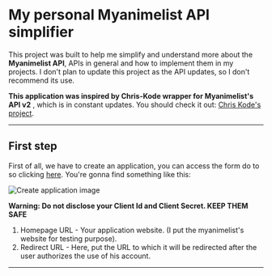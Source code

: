 # My personal Myanimelist API simplifier

This project was built to help me simplify and understand more about the **Myanimelist API**, APIs in general and how to implement them in my projects. I don't plan to update this project as the API updates, so I don't recommend its use.

**This application was inspired by Chris-Kode wrapper for Myanimelist's API v2** , which is in constant updates. You should check it out: [Chris Kode's project](https://github.com/Chris-Kode/myanimelist-api-v2#built-with).

***

## First step

First of all, we have to create an application, you can access the form do to so clicking [here](https://myanimelist.net/apiconfig/create). You're gonna find something like this: 

![Create application image](https://media.discordapp.net/attachments/611633543420051458/938852128330485830/myanimelist1.jpeg?width=1004&height=684)

**Warning: Do not disclose your Client Id and Client Secret. KEEP THEM SAFE**

1. Homepage URL - Your application website. (I put the myanimelist's website for testing purpose).
2. Redirect URL - Here, put the URL to which it will be redirected after the user authorizes the use of his account.

***